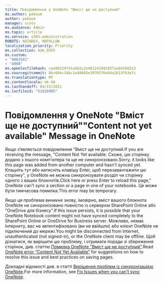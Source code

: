 ```yaml
---
title: Повідомлення у OneNote "Вміст ще не доступний"
ms.author: pebaum
author: pebaum
manager: scotv
ms.audience: Admin
ms.topic: article
ms.service: o365-administration
ROBOTS: NOINDEX, NOFOLLOW
localization_priority: Priority
ms.collection: Adm_O365
ms.custom:
- "9002541"
- "4908"
ms.openlocfilehash: caa96324f41ad62c2e461241941957aa042602a3
ms.sourcegitcommit: 8bc60ec34bc1e40685e3976576e04a2623f63a7c
ms.translationtype: MT
ms.contentlocale: uk-UA
ms.lasthandoff: 04/15/2021
ms.locfileid: "51816905"
---
```

# <a name="content-not-yet-available-message-in-onenote"></a><span data-ttu-id="32924-102">Повідомлення у OneNote "Вміст ще не доступний"</span><span class="sxs-lookup"><span data-stu-id="32924-102">"Content not yet available" Message in OneNote</span></span>

<span data-ttu-id="32924-103">Якщо з’являється повідомлення "Вміст ще не доступний.</span><span class="sxs-lookup"><span data-stu-id="32924-103">If you are receiving the message, "Content Not Yet available.</span></span> <span data-ttu-id="32924-104">Схоже, цю сторінку додано з іншого комп’ютера та ще не синхронізовано.</span><span class="sxs-lookup"><span data-stu-id="32924-104">Sorry, it looks like this page was added from another computer and hasn't synced yet.</span></span> <span data-ttu-id="32924-105">Клацніть тут або натисніть клавішу Enter, щоб перезавантажити цю сторінку", у OneNote не можна синхронізувати розділ чи сторінку одного з ваших блокнотів.</span><span class="sxs-lookup"><span data-stu-id="32924-105">Click here or press Enter to reload this page," OneNote can't sync a section or a page in one of your notebooks.</span></span> <span data-ttu-id="32924-106">Це може бути тимчасова помилка.</span><span class="sxs-lookup"><span data-stu-id="32924-106">This error may be temporary.</span></span>

<span data-ttu-id="32924-107">Якщо ця проблема виникне знову, імовірно, вміст вашого блокнота OneNote не синхронізовано повністю із сервером SharePoint Online або "OneDrive для бізнесу".</span><span class="sxs-lookup"><span data-stu-id="32924-107">If this issue persists, it is possible that your OneNote Notebook content might not have synced completely to the SharePoint Online or OneDrive for Business server.</span></span> <span data-ttu-id="32924-108">Можливо, немає Інтернету, вас не автентифіковано (ви не ввійшли) або клієнт OneNote не підключений до мережі.</span><span class="sxs-lookup"><span data-stu-id="32924-108">You might be disconnected from Internet, unauthenticated (not signed-in), or the OneNote client may be offline.</span></span> <span data-ttu-id="32924-109">Щоб дізнатися, як вирішити цю проблему, і отримати поради зі збереження сторінок, див. статтю [Помилка OneNote "Вміст ще не доступний"](https://docs.microsoft.com/office/troubleshoot/onenote/onenote-error-content-not-yet-available).</span><span class="sxs-lookup"><span data-stu-id="32924-109">Read [OneNote error “Content Not Yet Available”](https://docs.microsoft.com/office/troubleshoot/onenote/onenote-error-content-not-yet-available) for suggestions on how to resolve this issue and best practices on saving pages.</span></span>

<span data-ttu-id="32924-110">Докладні відомості див. в статті [Вирішення проблем із синхронізацією OneNote](https://support.office.com/article/Fix-issues-when-you-can-t-sync-OneNote-299495ef-66d1-448f-90c1-b785a6968d45).</span><span class="sxs-lookup"><span data-stu-id="32924-110">For more information, see [Fix Issues when you can't sync OneNote](https://support.office.com/article/Fix-issues-when-you-can-t-sync-OneNote-299495ef-66d1-448f-90c1-b785a6968d45).</span></span>
